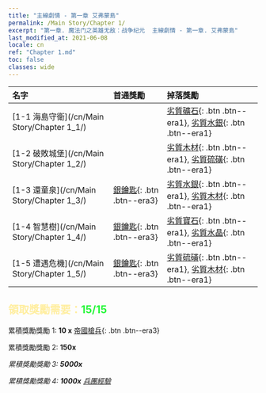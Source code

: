 ```yaml
---
title: "主線劇情 - 第一章 艾弗蒙島"
permalink: /Main Story/Chapter 1/
excerpt: "第一章. 魔法门之英雄无敌：战争纪元  主線劇情 - 第一章. 艾弗蒙島"
last_modified_at: 2021-06-08
locale: cn
ref: "Chapter 1.md"
toc: false
classes: wide
---
```


  | 名字 |  首通獎勵 | 掉落獎勵 |
  |:------------|:------------|:------------| 
  | [1-1 海島守衛](/cn/Main Story/Chapter 1_1/) |  | [劣質礦石](/cn/Items/mat_1/){: .btn .btn--era1}, [劣質水銀](/cn/Items/mat_2/){: .btn .btn--era1} |
  | [1-2 破敗城堡](/cn/Main Story/Chapter 1_2/) |  | [劣質木材](/cn/Items/mat_1/){: .btn .btn--era1}, [劣質硫磺](/cn/Items/mat_3/){: .btn .btn--era1} |
  | [1-3 還童泉](/cn/Main Story/Chapter 1_3/) | [銀鑰匙](/cn/Items/con_693/){: .btn .btn--era3} | [劣質水銀](/cn/Items/mat_2/){: .btn .btn--era1}, [劣質木材](/cn/Items/mat_1/){: .btn .btn--era1} |
  | [1-4 智慧樹](/cn/Main Story/Chapter 1_4/) | [銀鑰匙](/cn/Items/con_693/){: .btn .btn--era3} | [劣質寶石](/cn/Items/mat_4/){: .btn .btn--era1}, [劣質水晶](/cn/Items/mat_5/){: .btn .btn--era1} |
  | [1-5 遭遇危機](/cn/Main Story/Chapter 1_5/) | [銀鑰匙](/cn/Items/con_693/){: .btn .btn--era3} | [劣質硫磺](/cn/Items/mat_3/){: .btn .btn--era1}, [劣質木材](/cn/Items/mat_1/){: .btn .btn--era1} |


## <span style="color: #ffeea0">   領取獎勵需要：</span><span style="color: #27f73a">15/15</span>

 累積獎勵獎勵 1: **10 x** [帝國槍兵](/cn/Items/unt_190/){: .btn .btn--era3}

 累積獎勵獎勵 2:  **150x** <i class="fas fa-gem"/>

 累積獎勵獎勵 3:  **5000x** <i class="fas fa-coins"/>

 累積獎勵獎勵 4:  **1000x** [兵團經驗](/cn/Items/con_902/)

